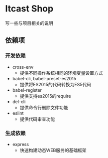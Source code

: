 # Itcast Shop

写一些与项目相关的说明

## 依赖项

### 开发依赖

- cross-env
  + 提供不同操作系统相同的环境变量设置方式
- babel-cli, babel-preset-es2015
  + 提供将ES2015的代码转换为ES5代码
- babel-register
  + 提供支持es2015的require
- del-cli
  + 提供命令行删除文件功能
- eslint
  + 提供代码审查功能

### 生成依赖

- express
  + 快速构建动态WEB服务的基础框架
